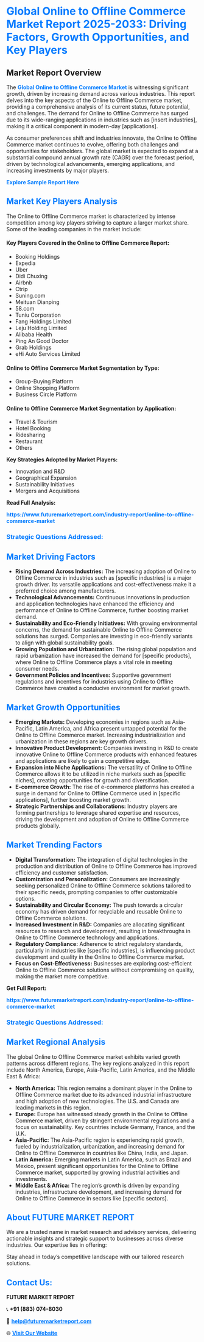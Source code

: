 <h1 style="color: #007BFF;">Global Online to Offline Commerce Market Report 2025-2033: Driving Factors, Growth Opportunities, and Key Players</h1>

<section id="overview">
<h2>Market Report Overview</h2>
<p>The <a href="https://www.futuremarketreport.com/industry-report/online-to-offline-commerce-market" style="color: #007BFF; text-decoration: none;"><strong>Global Online to Offline Commerce Market</strong></a> is witnessing significant growth, driven by increasing demand across various industries. This report delves into the key aspects of the Online to Offline Commerce market, providing a comprehensive analysis of its current status, future potential, and challenges. The demand for Online to Offline Commerce has surged due to its wide-ranging applications in industries such as [insert industries], making it a critical component in modern-day [applications].</p>
<p>As consumer preferences shift and industries innovate, the Online to Offline Commerce market continues to evolve, offering both challenges and opportunities for stakeholders. The global market is expected to expand at a substantial compound annual growth rate (CAGR) over the forecast period, driven by technological advancements, emerging applications, and increasing investments by major players.</p>
</section>

<section id="overview">
<p><a href="https://www.futuremarketreport.com/request-sample/reportId=28132" style="color: #007BFF; text-decoration: none;"><strong>Explore Sample Report Here</strong></a></p>
</section>

<section id="key-players">
<h2 style="color: #007BFF;">Market Key Players Analysis</h2>
<p>The Online to Offline Commerce market is characterized by intense competition among key players striving to capture a larger market share. Some of the leading companies in the market include:</p>
<h4>Key Players Covered in the Online to Offline Commerce Report:</h4>
<ul><li>Booking Holdings</li><li>Expedia</li><li>Uber</li><li>Didi Chuxing</li><li>Airbnb</li><li>Ctrip</li><li>Suning.com</li><li>Meituan Dianping</li><li>58.com</li><li>Tuniu Corporation</li><li>Fang Holdings Limited</li><li>Leju Holding Limited</li><li>Alibaba Health</li><li>Ping An Good Doctor</li><li>Grab Holdings</li><li>eHi Auto Services Limited</li></ul>
<h4>Online to Offline Commerce Market Segmentation by Type:</h4>
<ul><li>Group-Buying Platform</li><li>Online Shopping Platform</li><li>Business Circle Platform</li></ul>

<h4>Online to Offline Commerce Market Segmentation by Application:</h4>
<ul><li>Travel &amp; Tourism</li><li>Hotel Booking</li><li>Ridesharing</li><li>Restaurant</li><li>Others</li></ul>
<p><strong>Key Strategies Adopted by Market Players:</strong></p>
<ul>
<li>Innovation and R&D</li>
<li>Geographical Expansion</li>
<li>Sustainability Initiatives</li>
<li>Mergers and Acquisitions</li>
</ul>
</section>

<section>
<p><strong>Read Full Analysis: </strong></p><a href="https://www.futuremarketreport.com/industry-report/online-to-offline-commerce-market" style="color: #007BFF; text-decoration: none;"><strong>https://www.futuremarketreport.com/industry-report/online-to-offline-commerce-market</strong></a>
<h3 style="color: #007BFF;">Strategic Questions Addressed:</h3>
</section>

<section id="driving-factors">
<h2 style="color: #007BFF;">Market Driving Factors</h2>
<ul>
<li><strong>Rising Demand Across Industries:</strong> The increasing adoption of Online to Offline Commerce in industries such as [specific industries] is a major growth driver. Its versatile applications and cost-effectiveness make it a preferred choice among manufacturers.</li>
<li><strong>Technological Advancements:</strong> Continuous innovations in production and application technologies have enhanced the efficiency and performance of Online to Offline Commerce, further boosting market demand.</li>
<li><strong>Sustainability and Eco-Friendly Initiatives:</strong> With growing environmental concerns, the demand for sustainable Online to Offline Commerce solutions has surged. Companies are investing in eco-friendly variants to align with global sustainability goals.</li>
<li><strong>Growing Population and Urbanization:</strong> The rising global population and rapid urbanization have increased the demand for [specific products], where Online to Offline Commerce plays a vital role in meeting consumer needs.</li>
<li><strong>Government Policies and Incentives:</strong> Supportive government regulations and incentives for industries using Online to Offline Commerce have created a conducive environment for market growth.</li>
</ul>
</section>

<section id="growth-opportunities">
<h2 style="color: #007BFF;">Market Growth Opportunities</h2>
<ul>
<li><strong>Emerging Markets:</strong> Developing economies in regions such as Asia-Pacific, Latin America, and Africa present untapped potential for the Online to Offline Commerce market. Increasing industrialization and urbanization in these regions are key growth drivers.</li>
<li><strong>Innovative Product Development:</strong> Companies investing in R&D to create innovative Online to Offline Commerce products with enhanced features and applications are likely to gain a competitive edge.</li>
<li><strong>Expansion into Niche Applications:</strong> The versatility of Online to Offline Commerce allows it to be utilized in niche markets such as [specific niches], creating opportunities for growth and diversification.</li>
<li><strong>E-commerce Growth:</strong> The rise of e-commerce platforms has created a surge in demand for Online to Offline Commerce used in [specific applications], further boosting market growth.</li>
<li><strong>Strategic Partnerships and Collaborations:</strong> Industry players are forming partnerships to leverage shared expertise and resources, driving the development and adoption of Online to Offline Commerce products globally.</li>
</ul>
</section>

<section id="trending-factors">
<h2 style="color: #007BFF;">Market Trending Factors</h2>
<ul>
<li><strong>Digital Transformation:</strong> The integration of digital technologies in the production and distribution of Online to Offline Commerce has improved efficiency and customer satisfaction.</li>
<li><strong>Customization and Personalization:</strong> Consumers are increasingly seeking personalized Online to Offline Commerce solutions tailored to their specific needs, prompting companies to offer customizable options.</li>
<li><strong>Sustainability and Circular Economy:</strong> The push towards a circular economy has driven demand for recyclable and reusable Online to Offline Commerce solutions.</li>
<li><strong>Increased Investment in R&D:</strong> Companies are allocating significant resources to research and development, resulting in breakthroughs in Online to Offline Commerce technology and applications.</li>
<li><strong>Regulatory Compliance:</strong> Adherence to strict regulatory standards, particularly in industries like [specific industries], is influencing product development and quality in the Online to Offline Commerce market.</li>
<li><strong>Focus on Cost-Effectiveness:</strong> Businesses are exploring cost-efficient Online to Offline Commerce solutions without compromising on quality, making the market more competitive.</li>
</ul>
</section>

<section>
<p><strong>Get Full Report: </strong></p><a href="https://www.futuremarketreport.com/industry-report/online-to-offline-commerce-market" style="color: #007BFF; text-decoration: none;"><strong>https://www.futuremarketreport.com/industry-report/online-to-offline-commerce-market</strong></a>
<h3 style="color: #007BFF;">Strategic Questions Addressed:</h3>
</section>


<section id="regional-analysis">
<h2 style="color: #007BFF;">Market Regional Analysis</h2>
<p>The global Online to Offline Commerce market exhibits varied growth patterns across different regions. The key regions analyzed in this report include North America, Europe, Asia-Pacific, Latin America, and the Middle East & Africa:</p>
<ul>
<li><strong>North America:</strong> This region remains a dominant player in the Online to Offline Commerce market due to its advanced industrial infrastructure and high adoption of new technologies. The U.S. and Canada are leading markets in this region.</li>
<li><strong>Europe:</strong> Europe has witnessed steady growth in the Online to Offline Commerce market, driven by stringent environmental regulations and a focus on sustainability. Key countries include Germany, France, and the U.K.</li>
<li><strong>Asia-Pacific:</strong> The Asia-Pacific region is experiencing rapid growth, fueled by industrialization, urbanization, and increasing demand for Online to Offline Commerce in countries like China, India, and Japan.</li>
<li><strong>Latin America:</strong> Emerging markets in Latin America, such as Brazil and Mexico, present significant opportunities for the Online to Offline Commerce market, supported by growing industrial activities and investments.</li>
<li><strong>Middle East & Africa:</strong> The region’s growth is driven by expanding industries, infrastructure development, and increasing demand for Online to Offline Commerce in sectors like [specific sectors].</li>
</ul>
</section>

<footer>
<h2 style="color: #007BFF;">About FUTURE MARKET REPORT</h2>
<p>We are a trusted name in market research and advisory services, delivering actionable insights and strategic support to businesses across diverse industries. Our expertise lies in offering:</p>

<p>Stay ahead in today’s competitive landscape with our tailored research solutions.</p>

<h2 style="color: #007BFF;">Contact Us:</h2>
<p><strong>FUTURE MARKET REPORT</strong></p>
<p>📞 <strong>+91 (883) 074-8030</strong></p>
<p>📧 <strong><a href="mailto:help@futuremarketreport.com" style="color: #007BFF;">help@futuremarketreport.com</a></strong></p>
<p>🌐 <strong><a href="https://www.futuremarketreport.com/" style="color: #007BFF;">Visit Our Website</a></strong></p>
</footer>